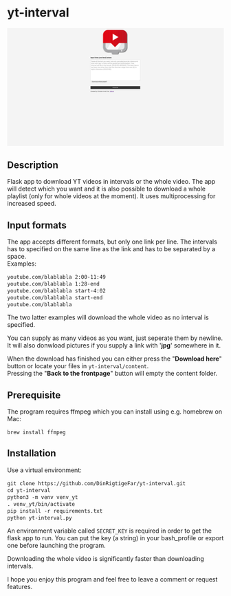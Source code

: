 # yt-interval
![landing_page](demo/landing_page.png)
## Description
Flask app to download YT videos in intervals or the whole video. The app will detect which you want and it is also possible to download a whole playlist (only for whole videos at the moment). It uses multiprocessing for increased speed.<br>

## Input formats
The app accepts different formats, but only one link per line. The intervals has to specified on the same line as the link and has to be separated by a space.<br>
Examples:
````
youtube.com/blablabla 2:00-11:49
youtube.com/blablabla 1:28-end
youtube.com/blablabla start-4:02
youtube.com/blablabla start-end
youtube.com/blablabla
````
The two latter examples will download the whole video as no interval is specified.

You can supply as many videos as you want, just seperate them by newline.
It will also donwload pictures if you supply a link with '**jpg**' somewhere in it.

When the download has finished you can either press the "**Download here**" button or locate your files in `yt-interval/content`. <br>
Pressing the "**Back to the frontpage**" button will empty the content folder.

## Prerequisite
The program requires ffmpeg which you can install using e.g. homebrew on Mac:
```
brew install ffmpeg
```

## Installation
Use a virtual environment:
```
git clone https://github.com/DinRigtigeFar/yt-interval.git
cd yt-interval
python3 -m venv venv_yt
. venv_yt/bin/activate
pip install -r requirements.txt
python yt-interval.py
```

An environment variable called `SECRET_KEY` is required in order to get the flask app to run. You can put the key (a string) in your bash_profile or export one before launching the program.

Downloading the whole video is significantly faster than downloading intervals.

I hope you enjoy this program and feel free to leave a comment or request features.